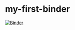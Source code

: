 # my-first-binder
[![Binder](https://mybinder.org/badge_logo.svg)](https://mybinder.org/v2/gh/pysepty/my-first-binder/main)
